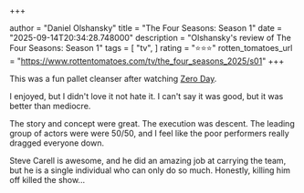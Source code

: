 +++

author = "Daniel Olshansky"
title = "The Four Seasons: Season 1"
date = "2025-09-14T20:34:28.748000"
description = "Olshansky's review of The Four Seasons: Season 1"
tags = [
"tv",
]
rating = "⭐⭐⭐"
rotten_tomatoes_url = "https://www.rottentomatoes.com/tv/the_four_seasons_2025/s01"
+++

This was a fun pallet cleanser after watching [Zero Day](/tv/zero_day.md).

I enjoyed, but I didn't love it not hate it. I can't say it was good, but it was better than mediocre.

The story and concept were great. The execution was descent. The leading group of actors
were were 50/50, and I feel like the poor performers really dragged everyone down.

Steve Carell is awesome, and he did an amazing job at carrying the team, but he is a
single individual who can only do so much. Honestly, killing him off killed the show...
